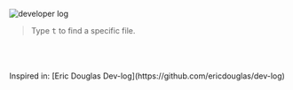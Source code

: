 ![developer log](https://i.imgur.com/jjxshiO.png)
> Type <kbd>t</kbd> to find a specific file.

<br>
<br>
<br>
Inspired in: [Eric Douglas Dev-log](https://github.com/ericdouglas/dev-log)

